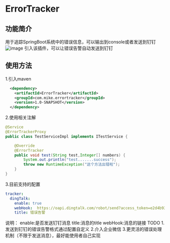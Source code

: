 # ErrorTracker
## 功能简介
用于追踪SpringBoot系统中的错误信息，可以输出到console或者发送到钉钉
![image](https://user-images.githubusercontent.com/13415463/116814072-7ebb3780-ab89-11eb-99d6-4cd25aac44cd.png)
引入该插件，可以让错误告警自动发送到钉钉



## 使用方法
1.引入maven
```xml
  <dependency>
    <artifactId>ErrorTracker</artifactId>
    <groupId>com.mike.errortracker</groupId>
    <version>1.0-SNAPSHOT</version>
  </dependency>
```
2.使用相关注解
```java
@Service
@ErrorTrackerProxy
public class TestServiceImpl implements ITestService {

    @Override
    @ErrorTracker
    public void test(String test,Integer[] numbers) {
        System.out.println("test.......success");
        throw new RuntimeException("这个方法出错啦");
    }
}

```
3.目前支持的配置
```yml
tracker:
  dingTalk:
    enable: true
    webHook:  https://oapi.dingtalk.com/robot/send?access_token=e2d4b9311cae6ccd9742e776e74615da5d7cb0a3879a25bde4ec98c09a56ffc1
    title: 错误告警
```
说明：
enable:是否发送钉钉消息
title:消息的title
webHook:消息的链接
TODO
1.发送到钉钉的错误告警格式通过配置自定义
2.介入企业微信
3.更灵活的错误处理机制（不限于发送消息），最好能使用者自己实现
